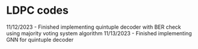 # LDPC codes

11/12/2023 - Finished implementing quintuple decoder with BER check using majority voting system algorithm
11/13/2023 - Finished implementing GNN for quintuple decoder
